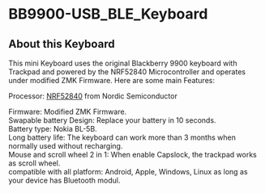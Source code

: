 # BB9900-USB_BLE_Keyboard
## About this Keyboard

This mini Keyboard uses the original Blackberry 9900 keyboard with Trackpad and powered by the NRF52840 Microcontroller and operates under modified ZMK Firmware. Here are some main Features:

Processor: [NRF52840](https://www.nordicsemi.com/products/nrf52840) from Nordic Semiconductor

Firmware: Modified ZMK Firmware.  
Swapable battery Design: Replace your battery in 10 seconds.  
Battery type: Nokia BL-5B.  
Long battery life: The keyboard can work more than 3 months when normally used without recharging.  
Mouse and scroll wheel 2 in 1: When enable Capslock, the trackpad works as scroll wheel.  
compatible with all platform: Android, Apple, Windows, Linux as long as your device has Bluetooth modul.  



